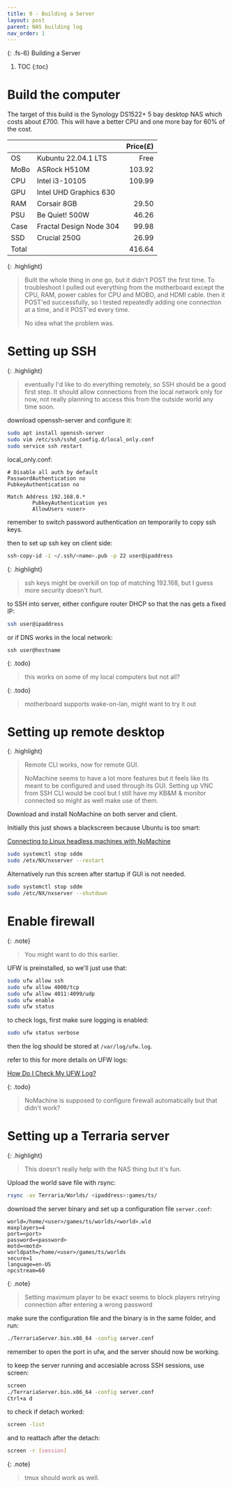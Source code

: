 ```yaml
---
title: 0 - Building a Server
layout: post
parent: NAS building log
nav_order: 1
---
```


{: .fs-6}
Building a Server

1. TOC
{:toc}

# Build the computer

The target of this build is the Synology DS1522+ 5 bay desktop NAS which costs about £700.
This will have a better CPU and one more bay for 60% of the cost.

|       |                              | Price(£) |
| ----- | ---------------------------- | -------: |
| OS    | Kubuntu 22.04.1 LTS          |     Free |
| MoBo  | ASRock H510M                 |   103.92 |
| CPU   | Intel i3-10105               |   109.99 |
| GPU   | Intel UHD Graphics 630       |          |
| RAM   | Corsair 8GB                  |    29.50 |
| PSU   | Be Quiet! 500W               |    46.26 |
| Case  | Fractal Design Node 304      |    99.98 |
| SSD   | Crucial 250G                 |    26.99 |
| Total |                              |   416.64 |

{: .highlight}
> Built the whole thing in one go, but it didn't POST the first time.
> To troubleshoot I pulled out everything from the motherboard except the CPU, RAM,
> power cables for CPU and MOBO, and HDMI cable.
> then it POST'ed successfully, so I tested repeatedly adding one connection
> at a time, and it POST'ed every time.
>
> No idea what the problem was.


# Setting up SSH

{: .highlight}
> eventually I'd like to do everything remotely, so SSH should be a good first step.
> It should allow connections from the local network only for now, not really planning
> to access this from the outside world any time soon.

download openssh-server and configure it:

```bash
sudo apt install openssh-server
sudo vim /etc/ssh/sshd_config.d/local_only.conf
sudo service ssh restart
```

local_only.conf:

```
# Disable all auth by default
PasswordAuthentication no
PubkeyAuthentication no

Match Address 192.168.0.*
        PubkeyAuthentication yes
        AllowUsers <user>
```

remember to switch password authentication on temporarily to copy ssh keys.

then to set up ssh key on client side:

```bash
ssh-copy-id -i ~/.ssh/<name>.pub -p 22 user@ipaddress
```

{: .highlight}
> ssh keys might be overkill on top of matching 192.168,
> but I guess more security doesn't hurt.

to SSH into server, either configure router DHCP so that the nas gets a fixed IP:

```bash
ssh user@ipaddress
```

or if DNS works in the local network:
```
ssh user@hostname
```

{: .todo}
> this works on some of my local computers but not all?

{: .todo}
> motherboard supports wake-on-lan, might want to try it out


# Setting up remote desktop

{: .highlight}
> Remote CLI works, now for remote GUI.
>
> NoMachine seems to have a lot more features but it feels like its meant to be
> configured and used through its GUI.
> Setting up VNC from SSH CLI would be cool but I still have my KB&M & monitor connected
> so might as well make use of them.

Download and install NoMachine on both server and client.

Initially this just shows a blackscreen because Ubuntu is too smart:

[Connecting to Linux headless machines with NoMachine](https://kb.nomachine.com/AR03P00973)


```bash
sudo systemctl stop sddm
sudo /etx/NX/nxserver --restart
```

Alternatively run this screen after startup if GUI is not needed.

```bash
sudo systemctl stop sddm
sudo /etc/NX/nxserver --shutdown
```


# Enable firewall

{: .note}
> You might want to do this earlier.

UFW is preinstalled, so we'll just use that:

```bash
sudo ufw allow ssh
sudo ufw allow 4000/tcp
sudo ufw allow 4011:4099/udp
sudo ufw enable
sudo ufw status
```

to check logs, first make sure logging is enabled:

```bash
sudo ufw status verbose
```

then the log should be stored at `/var/log/ufw.log`.

refer to this for more details on UFW logs:

[How Do I Check My UFW Log?](https://linuxhint.com/check-my-ufw-log/)

{: .todo}
> NoMachine is supposed to configure firewall automatically but that didn't work?


# Setting up a Terraria server

{: .highlight}
> This doesn't really help with the NAS thing but it's fun.

Upload the world save file with rsync:

```bash
rsync -av Terraria/Worlds/ <ipaddress>:games/ts/
```

download the server binary and set up a configuration file `server.conf`:

```
world=/home/<user>/games/ts/worlds/<world>.wld
maxplayers=4
port=<port>
password=<password>
motd=<motd>
worldpath=/home/<user>/games/ts/worlds
secure=1
language=en-US
npcstream=60
```

{: .note}
> Setting maximum player to be exact seems to block players retrying connection after
> entering a wrong password

make sure the configuration file and the binary is in the same folder, and run:

```bash
./TerrariaServer.bin.x86_64 -config server.conf
```

remember to open the port in ufw, and the server should now be working.

to keep the server running and accesiable across SSH sessions, use screen:

```bash
screen
./TerrariaServer.bin.x86_64 -config server.conf
Ctrl+a d
```

to check if detach worked:

```bash
screen -list
```

and to reattach after the detach:

```bash
screen -r [session]
```

{: .note}
> tmux should work as well.
